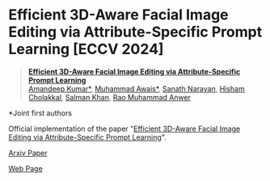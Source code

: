 # Efficient 3D-Aware Facial Image Editing via Attribute-Specific Prompt Learning [ECCV 2024]


> [**Efficient 3D-Aware Facial Image Editing via Attribute-Specific Prompt Learning**](https://github.com/VIROBO-15/Efficient-3D-Aware-Facial-Image-Editing)<br>
> [Amandeep Kumar*](https://virobo-15.github.io/), [ Muhammad Awais*](https://awaisrauf.github.io/), [Sanath Narayan](https://sites.google.com/view/sanath-narayan), [Hisham Cholakkal](https://mbzuai.ac.ae/study/faculty/hisham-cholakkal/), [Salman Khan](https://salman-h-khan.github.io/), [Rao Muhammad Anwer](https://mbzuai.ac.ae/study/faculty/rao-muhammad-anwer/)

*Joint first authors

Official implementation of the paper "[Efficient 3D-Aware Facial Image Editing via Attribute-Specific Prompt Learning](https://github.com/VIROBO-15/Efficient-3D-Aware-Facial-Image-Editing)".


[Arxiv Paper](https://arxiv.org/abs/2406.04413)

[Web Page](https://awaisrauf.github.io/3d_face_editing)
